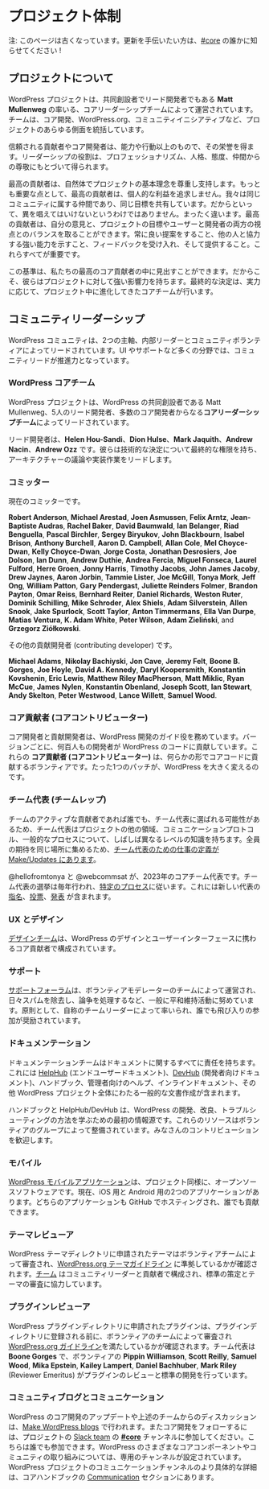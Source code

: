 <!--
# Project Organization
-->

# プロジェクト体制

<!--
Alert: This page is out of date. Let someone in [#core](https://wordpress.slack.com/messages/C02RQBWTW) know if you want to help update it!
-->

注: このページは古くなっています。更新を手伝いたい方は、[#core](https://wordpress.slack.com/messages/C02RQBWTW) の誰かに知らせてください !

<!--
## About the Project
-->

## プロジェクトについて

<!--
The WordPress project is run by a core leadership team and led by co-founder and lead developer **Matt Mullenweg**. The team governs all aspects of the project, including core development, WordPress.org, and community initiatives.
-->

WordPress プロジェクトは、共同創設者でリード開発者でもある **Matt Mullenweg** の率いる、コアリーダーシップチームによって運営されています。チームは、コア開発、WordPress.org、コミュニティイニシアティブなど、プロジェクトのあらゆる側面を統括しています。

<!--
Trusted contributors and core developers earn their stripes on more than their abilities and actions. Leadership roles are earned on the basis of professionalism, personality, attitude, and respect among peers.
-->

信頼される貢献者やコア開発者は、能力や行動以上のもので、その栄誉を得ます。リーダーシップの役割は、プロフェッショナリズム、人格、態度、仲間からの尊敬にもとづいて得られます。

<!--
The best contributors naturally respect and subscribe to the project’s core philosophies. A lack of a personal agenda is paramount: we’re all a part of the same community and we all share common goals. This doesn’t mean you can’t have an opinion – far from it. The best contributors can balance their opinions with the goals of the project and the perspectives of both users and developers. Offering consistently good suggestions, demonstrating a strong ability to collaborate with others, and being able to accept (and provide) feedback are all important.
-->

最高の貢献者は、自然体でプロジェクトの基本理念を尊重し支持します。もっとも重要な点として、最高の貢献者は、個人的な利益を追求しません。我々は同じコミュニティに属する仲間であり、同じ目標を共有しています。だからといって、異を唱えてはいけないというわけではありません。まったく違います。最高の貢献者は、自分の意見と、プロジェクトの目標やユーザーと開発者の両方の視点とのバランスを取ることができます。常に良い提案をすること、他の人と協力する強い能力を示すこと、フィードバックを受け入れ、そして提供すること。これらすべてが重要です。

<!--
You can identify these standards in some of our best core contributors, and that’s why they have strong influence over the project. Final decisions are made by the core team, which has evolved over the life of the project based on merit.
-->

この基準は、私たちの最高のコア貢献者の中に見出すことができます。だからこそ、彼らはプロジェクトに対して強い影響力を持ちます。最終的な決定は、実力に応じて、プロジェクト中に進化してきたコアチームが行います。

<!--
## Community Leadership
-->

## コミュニティリーダーシップ

<!--
The WordPress community is led via two main avenues: the Internal Leads and the Community Volunteers. In many areas, such as UI and Support, the Community Leads are the driving force.
-->

WordPress コミュニティは、2つの主軸、内部リーダーとコミュニティボランティアによってリードされています。UI やサポートなど多くの分野では、コミュニティリードが推進力となっています。

<!--
### The WordPress Core Team
-->

### WordPress コアチーム

<!--
The WordPress project is led by the **core leadership team**, which consists of WordPress co-founder Matt Mullenweg, five lead developers, and a number of core developers.
-->

WordPress プロジェクトは、WordPress の共同創設者である Matt Mullenweg、5人のリード開発者、多数のコア開発者からなる**コアリーダーシップチーム**によってリードされています。

<!--
The lead developers are **Helen Hou-Sandi**, **Dion Hulse**, **Mark Jaquith**, **Andrew Nacin**, and **Andrew Ozz**. These developers have final authority on technical decisions, and lead architecture discussions and implementation efforts.
-->

リード開発者は、**Helen Hou-Sandi**、**Dion Hulse**、**Mark Jaquith**、**Andrew Nacin**、**Andrew Ozz** です。彼らは技術的な決定について最終的な権限を持ち、アーキテクチャーの議論や実装作業をリードします。

<!--
### Committers
-->

### コミッター

<!--
Current committers include:
-->

現在のコミッターです。

**Robert Anderson**, **Michael Arestad**, **Joen Asmussen**, **Felix Arntz**, **Jean-Baptiste Audras**, **Rachel Baker**, **David Baumwald**, **Ian Belanger**, **Riad Benguella**, **Pascal Birchler**, **Sergey Biryukov**, **John Blackbourn**, **Isabel Brison**, **Anthony Burchell**, **Aaron D. Campbell**, **Allan Cole**, **Mel Choyce-Dwan**, **Kelly Choyce-Dwan**, **Jorge Costa**, **Jonathan Desrosiers**, **Joe Dolson**, **Ian Dunn**, **Andrew Duthie**, **Andrea Fercia**, **Miguel Fonseca**, **Laurel Fulford**, **Herre Groen**, **Jonny Harris**, **Timothy Jacobs**, **John James Jacoby**, **Drew Jaynes**, **Aaron Jorbin**, **Tammie Lister**, **Joe McGill**, **Tonya Mork**, **Jeff Ong**, **William Patton**, **Gary Pendergast**, **Juliette Reinders Folmer**, **Brandon Payton**, **Omar Reiss**, **Bernhard Reiter**, **Daniel Richards**, **Weston Ruter**, **Dominik Schilling**, **Mike Schroder**, **Alex Shiels**, **Adam Silverstein**, **Allen Snook**, **Jake Spurlock**, **Scott Taylor**, **Anton Timmermans**, **Ella Van Durpe**, **Matias Ventura**, **K. Adam White**, **Peter Wilson**, **Adam Zieliński**, and **Grzegorz Ziółkowski**.

<!--
Other contributing developers include **Michael Adams**, **Nikolay Bachiyski**, **Jon Cave**, **Jeremy Felt**, **Boone B. Gorges**, **Joe Hoyle**, **David A. Kennedy**, **Daryl Koopersmith**, **Konstantin Kovshenin**, **Eric Lewis**, **Matthew Riley MacPherson**, **Matt Miklic**, **Ryan McCue**, **James** **Nylen**, **Konstantin Obenland**, **Joseph Scott**, **Ian Stewart**, **Andy Skelton**, **Peter Westwood**, **Lance Willett**, and **Samuel Wood**.
-->

その他の貢献開発者 (contributing developer) です。

**Michael Adams**, **Nikolay Bachiyski**, **Jon Cave**, **Jeremy Felt**, **Boone B. Gorges**, **Joe Hoyle**, **David A. Kennedy**, **Daryl Koopersmith**, **Konstantin Kovshenin**, **Eric Lewis**, **Matthew Riley MacPherson**, **Matt Miklic**, **Ryan McCue**, **James** **Nylen**, **Konstantin Obenland**, **Joseph Scott**, **Ian Stewart**, **Andy Skelton**, **Peter Westwood**, **Lance Willett**, **Samuel Wood**.

<!--
### Core Contributors
-->

### コア貢献者 (コアコントリビューター)

<!--
The core and contributing developers serve as guides for WordPress development. With every version, hundreds of developers contribute code to WordPress. These **core contributors** are volunteers who contribute to the core codebase in some way. All it takes is a single patch to make a difference.
-->

コア開発者と貢献開発者は、WordPress 開発のガイド役を務めています。バージョンごとに、何百人もの開発者が WordPress のコードに貢献しています。これらの **コア貢献者 (コアコントリビューター)** は、何らかの形でコアコードに貢献するボランティアです。たった1つのパッチが、WordPress を大きく変えるのです。

<!--
### Team Reps
-->

### チーム代表 (チームレップ)

<!--
Since anyone who is an active contributor on a team can be elected as team rep, team reps will often have different levels of familiarity with other areas of the project, communication protocols, and general processes. To get everyone’s expectations in the same place, the [“job description” for team reps is located on Make/Updates](https://make.wordpress.org/updates/team-reps/).
-->

チームのアクティブな貢献者であれば誰でも、チーム代表に選ばれる可能性があるため、チーム代表はプロジェクトの他の領域、コミュニケーションプロトコル、一般的なプロセスについて、しばしば異なるレベルの知識を持ちます。全員の期待を同じ場所に集めるため、[チーム代表のための仕事の定義が Make/Updates にあります](https://make.wordpress.org/updates/team-reps/)。

<!--
@hellofromtonya and @webcommsat are the current Core Team Reps for 2023. Team Rep elections happen every years and follow a [specific process](https://make.wordpress.org/core/2020/04/17/proposal-core-team-rep-elections/) that includes [nominations](https://make.wordpress.org/core/2020/04/29/nominations-for-core-team-reps/), [voting](https://make.wordpress.org/core/2020/05/15/core-team-reps-submit-your-votes/), and [announcing](https://make.wordpress.org/core/2020/06/03/core-team-reps-for-2020-and-beyond/) the new reps.
-->

@hellofromtonya と @webcommsat が、2023年のコアチーム代表です。チーム代表の選挙は毎年行われ、[特定のプロセス](https://make.wordpress.org/core/2020/04/17/proposal-core-team-rep-elections/)に従います。これには新しい代表の [指名](https://make.wordpress.org/core/2020/04/29/nominations-for-core-team-reps/)、[投票](https://make.wordpress.org/core/2020/05/15/core-team-reps-submit-your-votes/)、[発表](https://make.wordpress.org/core/2020/06/03/core-team-reps-for-2020-and-beyond/) が含まれます。

<!--
### UX and Design
-->

### UX とデザイン

<!--
The [design team](https://make.wordpress.org/ui/) is made up of core contributors who work on the design and user interface of WordPress.
-->

[デザインチーム](https://make.wordpress.org/ui/)は、WordPress のデザインとユーザーインターフェースに携わるコア貢献者で構成されています。

<!--
### Support
-->

### サポート

<!--
The [support forums](https://wordpress.org/support/) are run by a team of volunteer moderators who remove spam, handle disputes, and generally keep the peace. They are led primarily by a self-appointed team leader and everyone is encouraged to jump in.
-->

[サポートフォーラム](https://wordpress.org/support/)は、ボランティアモデレーターのチームによって運営され、日々スパムを除去し、論争を処理するなど、一般に平和維持活動に努めています。原則として、自称のチームリーダーによって率いられ、誰でも飛び入りの参加が奨励されています。

<!--
### Documentation
-->

### ドキュメンテーション

<!--
The Documentation team is responsible for all things documentation, including [HelpHub](https://wordpress.org/support) (end-users documentation), [DevHub](https://developer.wordpress.org) (developer-oriented documentation), handbooks, admin help, inline docs, and other general wordsmithing across the WordPress project.
-->

ドキュメンテーションチームはドキュメントに関するすべてに責任を持ちます。これには [HelpHub](https://wordpress.org/support) (エンドユーザードキュメント)、[DevHub](https://developer.wordpress.org) (開発者向けドキュメント)、ハンドブック、管理者向けのヘルプ、インラインドキュメント、その他 WordPress プロジェクト全体にわたる一般的な文書作成が含まれます。

<!--
This handbook and HelpHub/DevHub are the primary sources of information for learning how to develop, improve, and troubleshoot WordPress. These resources are curated by a group of volunteers. Everyone is welcome to contribute.
-->

ハンドブックと HelpHub/DevHub は、WordPress の開発、改良、トラブルシューティングの方法を学ぶための最初の情報源です。これらのリソースはボランティアのグループによって整備されています。みなさんのコントリビューションを歓迎します。

<!--
### Mobile
-->

### モバイル

<!--
The [WordPress mobile applications](https://apps.wordpress.org/) are open source software, just like the project. There are two applications currently for iOS and Android. Both apps are hosted on GitHub where anyone can contribute.
-->

[WordPress モバイルアプリケーション](https://apps.wordpress.org/)は、プロジェクト同様に、オープンソースソフトウェアです。現在、iOS 用と Android 用の2つのアプリケーションがあります。どちらのアプリケーションも GitHub でホスティングされ、誰でも貢献できます。

<!--
### Theme Reviewers
-->

### テーマレビューア

<!--
Themes submitted to the WordPress Themes Directory are reviewed by a team of volunteers to ensure compliance with the [WordPress.org theme guidelines](https://make.wordpress.org/themes/handbook/). The [team](https://make.wordpress.org/themes/handbook/the-team/members/) is made up of community leaders and contributors who work together on developing standards and reviewing themes.
-->

WordPress テーマディレクトリに申請されたテーマはボランティアチームによって審査され、[WordPress.org テーマガイドライン](https://make.wordpress.org/themes/handbook/) に準拠しているかが確認されます。[チーム](https://make.wordpress.org/themes/handbook/the-team/members/) はコミュニティリーダーと貢献者で構成され、標準の策定とテーマの審査に協力しています。

<!--
### Plugin Reviewers
-->

### プラグインレビューア

<!--
Plugins submitted to the WordPress Plugins Directory are reviewed by a team of volunteers to ensure they meet [WordPress.org guidelines](https://developer.wordpress.org/plugins/wordpress-org/detailed-plugin-guidelines/) before being included in the plugin directory. The team rep is **Boone Gorges**, with volunteers **Pippin Williamson**, **Scott Reilly**, **Samuel Wood**, **Mika Epstein**, **Kailey Lampert**, **Daniel Bachhuber**, and **Mark Riley** (Reviewer Emeritus) reviewing plugins and developing standards.
-->

WordPress プラグインディレクトリに申請されたプラグインは、プラグインディレクトリに登録される前に、ボランティアのチームによって審査され [WordPress.org ガイドライン](https://developer.wordpress.org/plugins/wordpress-org/detailed-plugin-guidelines/)を満たしているかが確認されます。チーム代表は **Boone Gorges** で、ボランティアの **Pippin Williamson**, **Scott Reilly**, **Samuel Wood**, **Mika Epstein**, **Kailey Lampert**, **Daniel Bachhuber**, **Mark Riley** (Reviewer Emeritus) がプラグインのレビューと標準の開発を行っています。

<!--
### Community Blogs and Communication
-->

### コミュニティブログとコミュニケーション

<!--
WordPress core development updates and discussion from the teams above happen on the [Make WordPress blogs.](http://make.wordpress.org) You can also follow core development by joining the **[#core](https://make.wordpress.org/core/tag/core/)** channel on the project’s [Slack team](https://make.wordpress.org/chat/), which is open for anyone to join. Dedicated channels are set up for various WordPress core components and community initiatives. A more specific breakdown of the WordPress project’s communication channels is available in the [Communication](https://make.wordpress.org/core/handbook/about/communication/) section of the Core Handbook.
-->

WordPress のコア開発のアップデートや上述のチームからのディスカッションは、[Make WordPress blogs](http://make.wordpress.org) で行われます。またコア開発をフォローするには、プロジェクトの [Slack team](https://make.wordpress.org/chat/) の **[#core](https://make.wordpress.org/core/tag/core/)** チャンネルに参加してください。こちらは誰でも参加できます。WordPress のさまざまなコアコンポーネントやコミュニティの取り組みについては、専用のチャンネルが設定されています。WordPress プロジェクトのコミュニケーションチャンネルのより具体的な詳細は、コアハンドブックの [Communication](https://make.wordpress.org/core/handbook/about/communication/) セクションにあります。
